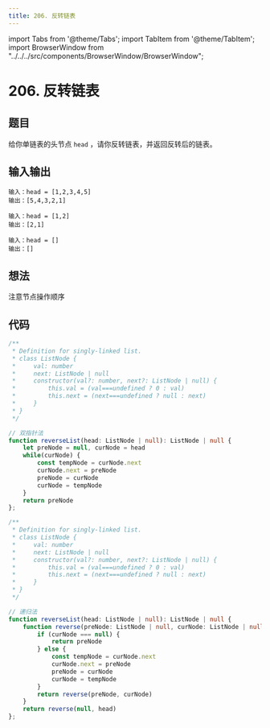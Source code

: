 ```yaml
---
title: 206. 反转链表
---
```


import Tabs from '@theme/Tabs';
import TabItem from '@theme/TabItem';
import BrowserWindow from "../../../src/components/BrowserWindow/BrowserWindow";

# 206. 反转链表

## 题目

<BrowserWindow url='https://leetcode-cn.com/problems/reverse-linked-list'>

  给你单链表的头节点 `head` ，请你反转链表，并返回反转后的链表。  

</BrowserWindow>

## 输入输出

<Tabs groupId="solutions">
  <TabItem value="example1" label="示例1">

    输入：head = [1,2,3,4,5]
    输出：[5,4,3,2,1]


  </TabItem>
  <TabItem value="example2" label="示例2">

    输入：head = [1,2]
    输出：[2,1]

  </TabItem>
  <TabItem value="example3" label="示例3">

    输入：head = []
    输出：[]

  </TabItem>
</Tabs>

## 想法

注意节点操作顺序

## 代码

<Tabs groupId="solutions">
  <TabItem value="ts1" label="TypeScript 1">

```ts
/**
 * Definition for singly-linked list.
 * class ListNode {
 *     val: number
 *     next: ListNode | null
 *     constructor(val?: number, next?: ListNode | null) {
 *         this.val = (val===undefined ? 0 : val)
 *         this.next = (next===undefined ? null : next)
 *     }
 * }
 */

// 双指针法
function reverseList(head: ListNode | null): ListNode | null {
    let preNode = null, curNode = head
    while(curNode) {
        const tempNode = curNode.next
        curNode.next = preNode
        preNode = curNode
        curNode = tempNode
    }
    return preNode
};
```

  </TabItem>
  <TabItem value="ts2" label="TypeScript 2">

```ts
/**
 * Definition for singly-linked list.
 * class ListNode {
 *     val: number
 *     next: ListNode | null
 *     constructor(val?: number, next?: ListNode | null) {
 *         this.val = (val===undefined ? 0 : val)
 *         this.next = (next===undefined ? null : next)
 *     }
 * }
 */

// 递归法
function reverseList(head: ListNode | null): ListNode | null {
    function reverse(preNode: ListNode | null, curNode: ListNode | null) : ListNode | null {
        if (curNode === null) {
            return preNode
        } else {
            const tempNode = curNode.next
            curNode.next = preNode
            preNode = curNode
            curNode = tempNode
        }
        return reverse(preNode, curNode)
    }
    return reverse(null, head)
};
```

  </TabItem>
</Tabs>